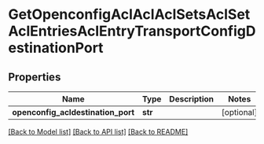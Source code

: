 # GetOpenconfigAclAclAclSetsAclSetAclEntriesAclEntryTransportConfigDestinationPort

## Properties
Name | Type | Description | Notes
------------ | ------------- | ------------- | -------------
**openconfig_acldestination_port** | **str** |  | [optional] 

[[Back to Model list]](../README.md#documentation-for-models) [[Back to API list]](../README.md#documentation-for-api-endpoints) [[Back to README]](../README.md)


